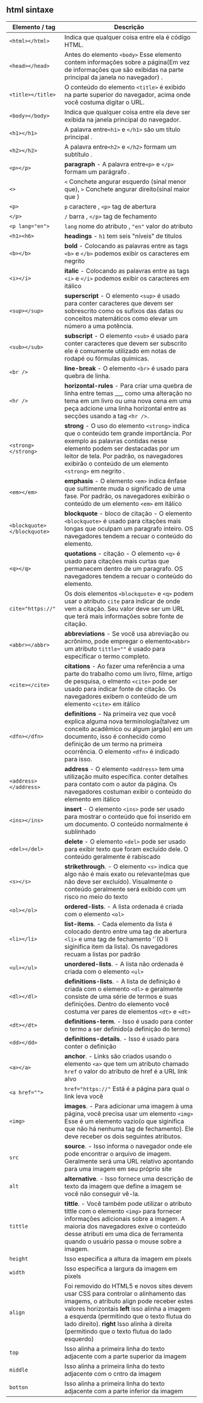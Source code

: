 

## html sintaxe

| Elemento / tag | Descrição |
| ------ | ------ |
| `<html></html>` | Indica que qualquer coisa entre ela é código HTML. |
| `<head></head>` | Antes do elemento `<body>` Esse elemento contem informações sobre a página(Em vez de informações que são exibidas na parte principal da janela no navegador) . |
| `<title></title>` | O conteúdo do elemento `<title>` é exibido na parte superior do navegador, acima onde você costuma digitar o URL. |
| `<body></body>` | Indica que qualquer coisa entre ela deve ser exibida na janela principal do navegador. |
| `<h1></h1>` | A palavra entre`<h1>` e `</h1>` são um título principal . |
| `<h2></h2>` | A palavra entre`<h2>` e `</h2>` formam um subtítulo . |
| `<p></p>` | **paragraph** - A palavra entre`<p>` e `</p>` formam um parágrafo . |
| `<>` | `<` Conchete angurar esquerdo (sinal menor que), `>` Conchete angurar direito(sinal maior que ) |
| `<p>` | `p` caractere , `<p>` tag de abertura |
| `</p>` | `/` barra , `</p>` tag de fechamento |
| `<p lang="en">` | `lang` nome do atributo , `"en"` valor do atributo |
| `<h1><h6>` | **headings** - `h1` tem seis "níveis" de titulos |
| `<b></b>` | **bold** - Colocando as palavras entre as tags `<b>` e `</b>` podemos exibir os caracteres em negrito |
| `<i></i>` | **italic** - Colocando as palavras entre as tags `<i>` e `</i>` podemos exibir os caracteres em itálico |
| `<sup></sup>` | **superscript** - O elemento `<sup>` é usado para conter caracteres que devem ser sobrescrito como os sufixos das datas ou conceitos matemáticos como elevar um número a uma potência.  |
| `<sub></sub>` | **subscript** - O elemento `<sub>` é usado para conter caracteres que devem ser subscrito ele é comumente utilizado em notas de rodapé ou fórmulas químicas.  |
| `<br />` | **line-break** - O elemento `<br>` é usado para quebra de linha.  |
| `<hr />` | **horizontal-rules** - Para criar uma quebra de linha entre temas ___ como uma alteração no tema em um livro ou uma nova cena em uma peça adcione uma linha horizontal entre as secções usando a tag  `<hr />`.  |
| `<strong></strong>` | **strong** - O uso do elemento `<strong>` indica que o conteúdo tem grande importância. Por exemplo as palavras contidas nesse elemento podem ser destacadas por um leitor de tela. Por padrão, os navegadores exibirão o conteúdo de um elemento `<strong>` em negrito .  |
| `<em></em>` | **emphasis** - O elemento `<em>` indica ênfase que sultimente muda o significado de uma fase. Por padrão, os navegadores exibirão o conteúdo de um elemento `<em>` em itálico |
| `<blockquote></blockquote>` | **blockquote** - bloco de citação - O elemento `<blockquote>` é usado para citações mais longas que oculpam um paragrafo inteiro. OS navegadores tendem a recuar o conteúdo do elemento. |
| `<q></q>` | **quotations** - citação - O elemento `<q>` é usado para citações mais curtas que permanecem dentro de um paragrafo. OS navegadores tendem a recuar o conteúdo do elemento. |
| `cite="https://"` |  Os dois elementos `<blockquote>` e `<q>` podem usar o atributo `cite` para indicar de onde vem a citação. Seu valor deve ser um URL que terá mais informações sobre fonte de citação.|
| `<abbr></abbr>` | **abbreviations** - Se você usa abreviação ou acrônimo, pode empregar o elemento`<abbr>` um atributo `tittle=""` é usado para especificar o termo completo. |
| `<cite></cite>` | **citations** - Ao fazer uma referência a uma parte do trabalho como um livro, filme, artigo de pesquisa, o elmento `<cite>` pode ser usado para indicar fonte de citação. Os navegadores exibem o conteúdo de um elemento `<cite>` em itálico |
| `<dfn></dfn>` | **definitions** - Na primeira vez que você explica alguma nova terminologia(talvez um conceito acadêmico ou algum jargão) em um documento, isso é conhecido como definição de um termo na primeira ocorrência. O elemento `<dfn>` é indicado para isso. |
| `<address></address>` | **address** - O elemento `<address>` tem uma utilização muito específica. conter detalhes para contato com o autor da página. Os navegadores costuman exibir o conteúdo do elemento em itálico |
| `<ins></ins>` | **insert** - O elemento `<ins>` pode ser usado para mostrar o conteúdo que foi inserido em um documento. O conteúdo normalmente é sublinhado |
| `<del></del>` | **delete** - O elemento `<del>` pode ser usado para exibir texto que foram excluído dele. O conteúdo geralmente é rabiscado |
| `<s></s>` | **strikethrough**. -  O elemento `<s>` indica que algo não é mais exato ou relevante(mas que não deve ser excluído). Visualmente o conteúdo geralmente será exibido com um risco no meio do texto |
| `<ol></ol>` | **ordered-lists**. -  A lista ordenada é criada com o elemento `<ol>` |
| `<li></li>` | **list-items**. - Cada elemento da lista é colocado dentro entre uma tag de abertura `<li>` e uma tag de fechamento '</li>`(O li siginifica item da lista). Os navegadores recuam a listas por padrão  |
| `<ul></ul>` | **unordered-lists**. -  A lista não ordenada é criada com o elemento `<ul>` |
| `<dl></dl>` | **definitions-lists**. -  A lista de definição é criada com o elemento `<dl>` e geralmente consiste de uma série de termos e suas definições. Dentro do elemento você costuma ver pares de elementos `<dt>` e `<dt>` |
| `<dt></dt>` | **definitions-term**. - Isso é usado para conter o termo a ser definido(a definição do termo) |
| `<dd></dd>` | **definitions-details**. - Isso é usado para conter o definição |
| `<a></a>` | **anchor**. - Links são criados usando o elemento `<a>` que tem um atributo chamado `href` o valor do atributo de href é a URL link alvo |
| `<a href="">` | `href="https://"` Está é a página para qual o link leva você |
| `<img>` | **images**. - Para adicionar uma imagem à uma página, você precisa usar um elemento `<img>` Esse é um elemento vazio(o que siginifica que não há nenhuma tag de fechamento). Ele deve receber os dois seguintes atributos. |
| `src` | **source**. - Isso informa o navegador onde ele pode encontrar o arquivo de imagem. Geralmente será uma URL relativo apontando para uma imagem em seu próprio site |
| `alt` | **alternative**. - Isso fornece uma descrição de texto da imagem que define a imagem se você não conseguir vê-la. |
| `tittle` | **tittle**. - Você também pode utilizar o atributo tittle com o elemento `<img>` para fornecer informações adicionais sobre a imagem. A maioria dos navegadores exive o conteúdo desse atributi em uma dica de ferramenta quando o usuário passa o mouse sobre a imagem. |
| `height` | Isso especifica a altura da imagem em pixels |
| `width` | Isso especifica a largura da imagem em pixels |
| `align` | Foi removido do HTML5 e novos sites devem usar CSS para controlar o alinhamento das imagems, o atributo align pode receber estes valores horizontais **left** isso alinha a imagem a esquerda (permitindo que o texto flutua do lado direito). **right** Isso alinha à direita (permitindo que o texto flutua do lado esquerdo) |
| `top` | Isso alinha a primeira linha do texto adjacente com a parte superior da imagem |
| `middle` | Isso alinha a primeira linha do texto adjacente com o cntro da imagem |
| `botton` | Isso alinha a primeira linha do texto adjacente com a parte inferior da imagem |  
